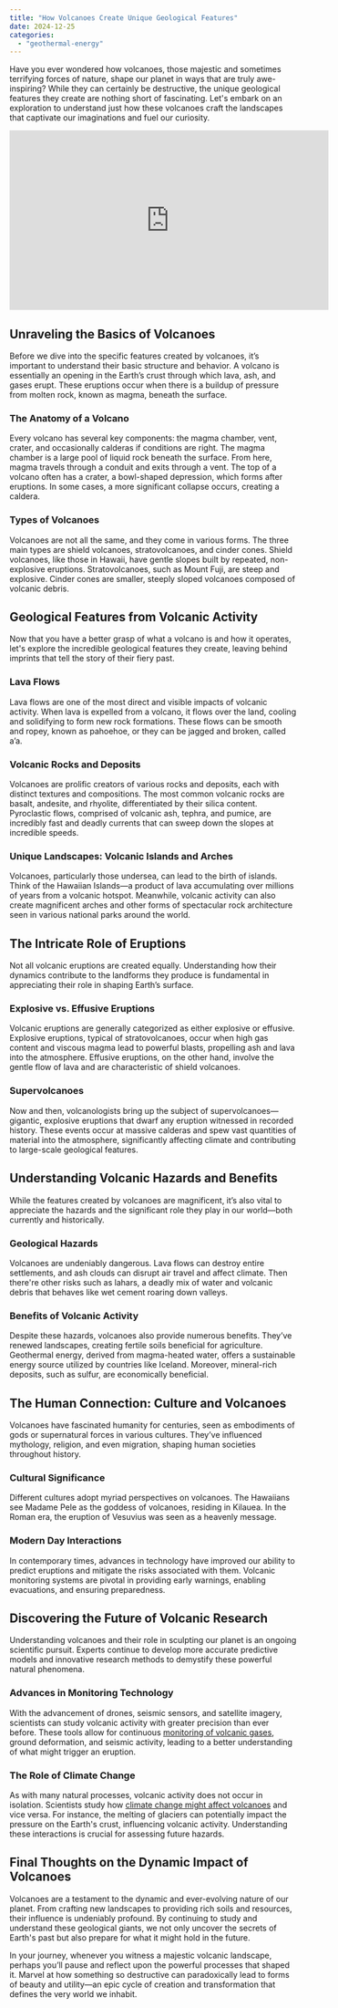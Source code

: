 ```yaml
---
title: "How Volcanoes Create Unique Geological Features"
date: 2024-12-25
categories: 
  - "geothermal-energy"
---
```


Have you ever wondered how volcanoes, those majestic and sometimes terrifying forces of nature, shape our planet in ways that are truly awe-inspiring? While they can certainly be destructive, the unique geological features they create are nothing short of fascinating. Let's embark on an exploration to understand just how these volcanoes craft the landscapes that captivate our imaginations and fuel our curiosity.

<iframe width="560" height="315" src="https://www.youtube.com/embed/sd8cVCtIRO4" frameborder="0" allow="accelerometer; autoplay; encrypted-media; gyroscope; picture-in-picture" allowfullscreen></iframe>

  

## Unraveling the Basics of Volcanoes

Before we dive into the specific features created by volcanoes, it’s important to understand their basic structure and behavior. A volcano is essentially an opening in the Earth’s crust through which lava, ash, and gases erupt. These eruptions occur when there is a buildup of pressure from molten rock, known as magma, beneath the surface.

### The Anatomy of a Volcano

Every volcano has several key components: the magma chamber, vent, crater, and occasionally calderas if conditions are right. The magma chamber is a large pool of liquid rock beneath the surface. From here, magma travels through a conduit and exits through a vent. The top of a volcano often has a crater, a bowl-shaped depression, which forms after eruptions. In some cases, a more significant collapse occurs, creating a caldera.

### Types of Volcanoes

Volcanoes are not all the same, and they come in various forms. The three main types are shield volcanoes, stratovolcanoes, and cinder cones. Shield volcanoes, like those in Hawaii, have gentle slopes built by repeated, non-explosive eruptions. Stratovolcanoes, such as Mount Fuji, are steep and explosive. Cinder cones are smaller, steeply sloped volcanoes composed of volcanic debris.

## Geological Features from Volcanic Activity

Now that you have a better grasp of what a volcano is and how it operates, let's explore the incredible geological features they create, leaving behind imprints that tell the story of their fiery past.

### Lava Flows

Lava flows are one of the most direct and visible impacts of volcanic activity. When lava is expelled from a volcano, it flows over the land, cooling and solidifying to form new rock formations. These flows can be smooth and ropey, known as pahoehoe, or they can be jagged and broken, called a’a.

### Volcanic Rocks and Deposits

Volcanoes are prolific creators of various rocks and deposits, each with distinct textures and compositions. The most common volcanic rocks are basalt, andesite, and rhyolite, differentiated by their silica content. Pyroclastic flows, comprised of volcanic ash, tephra, and pumice, are incredibly fast and deadly currents that can sweep down the slopes at incredible speeds.

### Unique Landscapes: Volcanic Islands and Arches

Volcanoes, particularly those undersea, can lead to the birth of islands. Think of the Hawaiian Islands—a product of lava accumulating over millions of years from a volcanic hotspot. Meanwhile, volcanic activity can also create magnificent arches and other forms of spectacular rock architecture seen in various national parks around the world.

## The Intricate Role of Eruptions

Not all volcanic eruptions are created equally. Understanding how their dynamics contribute to the landforms they produce is fundamental in appreciating their role in shaping Earth’s surface.

### Explosive vs. Effusive Eruptions

Volcanic eruptions are generally categorized as either explosive or effusive. Explosive eruptions, typical of stratovolcanoes, occur when high gas content and viscous magma lead to powerful blasts, propelling ash and lava into the atmosphere. Effusive eruptions, on the other hand, involve the gentle flow of lava and are characteristic of shield volcanoes.

### Supervolcanoes

Now and then, volcanologists bring up the subject of supervolcanoes—gigantic, explosive eruptions that dwarf any eruption witnessed in recorded history. These events occur at massive calderas and spew vast quantities of material into the atmosphere, significantly affecting climate and contributing to large-scale geological features.

## Understanding Volcanic Hazards and Benefits

While the features created by volcanoes are magnificent, it’s also vital to appreciate the hazards and the significant role they play in our world—both currently and historically.

### Geological Hazards

Volcanoes are undeniably dangerous. Lava flows can destroy entire settlements, and ash clouds can disrupt air travel and affect climate. Then there're other risks such as lahars, a deadly mix of water and volcanic debris that behaves like wet cement roaring down valleys.

### Benefits of Volcanic Activity

Despite these hazards, volcanoes also provide numerous benefits. They’ve renewed landscapes, creating fertile soils beneficial for agriculture. Geothermal energy, derived from magma-heated water, offers a sustainable energy source utilized by countries like Iceland. Moreover, mineral-rich deposits, such as sulfur, are economically beneficial.

## The Human Connection: Culture and Volcanoes

Volcanoes have fascinated humanity for centuries, seen as embodiments of gods or supernatural forces in various cultures. They’ve influenced mythology, religion, and even migration, shaping human societies throughout history.

### Cultural Significance

Different cultures adopt myriad perspectives on volcanoes. The Hawaiians see Madame Pele as the goddess of volcanoes, residing in Kilauea. In the Roman era, the eruption of Vesuvius was seen as a heavenly message.

### Modern Day Interactions

In contemporary times, advances in technology have improved our ability to predict eruptions and mitigate the risks associated with them. Volcanic monitoring systems are pivotal in providing early warnings, enabling evacuations, and ensuring preparedness.

## Discovering the Future of Volcanic Research

Understanding volcanoes and their role in sculpting our planet is an ongoing scientific pursuit. Experts continue to develop more accurate predictive models and innovative research methods to demystify these powerful natural phenomena.

### Advances in Monitoring Technology

With the advancement of drones, seismic sensors, and satellite imagery, scientists can study volcanic activity with greater precision than ever before. These tools allow for continuous [monitoring of volcanic gases](https://magmamatters.com/the-art-and-science-of-volcano-monitoring/ "The Art and Science of Volcano Monitoring"), ground deformation, and seismic activity, leading to a better understanding of what might trigger an eruption.

### The Role of Climate Change

As with many natural processes, volcanic activity does not occur in isolation. Scientists study how [climate change might affect volcanoes](https://magmamatters.com/geothermal-energy-and-its-volcanic-origins/ "Geothermal Energy and Its Volcanic Origins") and vice versa. For instance, the melting of glaciers can potentially impact the pressure on the Earth's crust, influencing volcanic activity. Understanding these interactions is crucial for assessing future hazards.

## Final Thoughts on the Dynamic Impact of Volcanoes

Volcanoes are a testament to the dynamic and ever-evolving nature of our planet. From crafting new landscapes to providing rich soils and resources, their influence is undeniably profound. By continuing to study and understand these geological giants, we not only uncover the secrets of Earth's past but also prepare for what it might hold in the future.

In your journey, whenever you witness a majestic volcanic landscape, perhaps you’ll pause and reflect upon the powerful processes that shaped it. Marvel at how something so destructive can paradoxically lead to forms of beauty and utility—an epic cycle of creation and transformation that defines the very world we inhabit.
